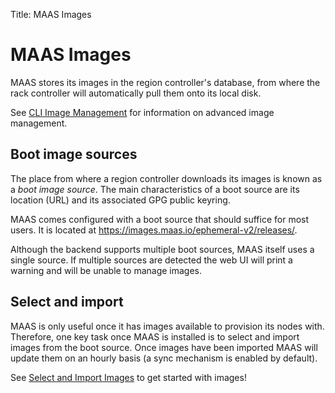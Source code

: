 Title: MAAS Images


# MAAS Images

MAAS stores its images in the region controller's database, from where the rack
controller will automatically pull them onto its local disk. 

See [CLI Image Management](./manage-cli-images.html) for information on
advanced image management.


## Boot image sources

The place from where a region controller downloads its images is known as a
*boot image source*. The main characteristics of a boot source are its location
(URL) and its associated GPG public keyring.

MAAS comes configured with a boot source that should suffice for most users.
It is located at https://images.maas.io/ephemeral-v2/releases/.

Although the backend supports multiple boot sources, MAAS itself uses a single
source. If multiple sources are detected the web UI will print a warning and
will be unable to manage images.


## Select and import

MAAS is only useful once it has images available to provision its nodes with.
Therefore, one key task once MAAS is installed is to select and import images
from the boot source. Once images have been imported MAAS will update them on
an hourly basis (a sync mechanism is enabled by default).

See [Select and Import Images](./installconfig-images-import.html) to get
started with images!
